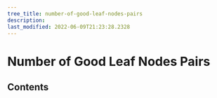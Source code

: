 ```yaml
---
tree_title: number-of-good-leaf-nodes-pairs
description: 
last_modified: 2022-06-09T21:23:28.2328
---
```


# Number of Good Leaf Nodes Pairs

## Contents
